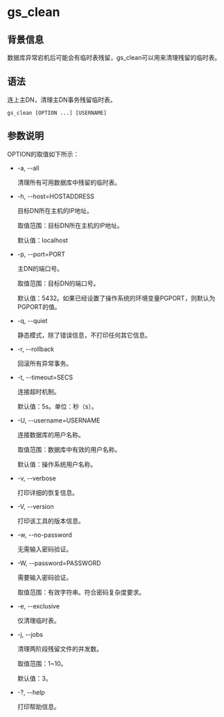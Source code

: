 # gs\_clean<a name="ZH-CN_TOPIC_0000001135963605"></a>

## 背景信息<a name="zh-cn_topic_0059777935_section1572870103317"></a>

数据库异常宕机后可能会有临时表残留，gs\_clean可以用来清理残留的临时表。

## 语法<a name="zh-cn_topic_0059777935_s7b94cde89f8940c1957e0a44dd494cb8"></a>

连上主DN，清理主DN事务残留临时表。

```
gs_clean [OPTION ...] [USERNAME]
```

## 参数说明<a name="section622320691115"></a>

OPTION的取值如下所示：

-   -a, --all

    清理所有可用数据库中残留的临时表。

-   -h, --host=HOSTADDRESS

    目标DN所在主机的IP地址。

    取值范围：目标DN所在主机的IP地址。

    默认值：localhost


-   -p, --port=PORT

    主DN的端口号。

    取值范围：目标DN的端口号。

    默认值：5432。如果已经设置了操作系统的环境变量PGPORT，则默认为PGPORT的值。

-   -q, --quiet

    静态模式，除了错误信息，不打印任何其它信息。

-   -r, --rollback

    回滚所有异常事务。

-   -t, --timeout=SECS

    连接超时机制。

    默认值：5s。单位：秒（s）。

-   -U, --username=USERNAME

    连接数据库的用户名称。

    取值范围：数据库中有效的用户名称。

    默认值：操作系统用户名称。

-   -v, --verbose

    打印详细的恢复信息。

-   -V, --version

    打印该工具的版本信息。

-   -w, --no-password

    无需输入密码验证。

-   -W, --password=PASSWORD

    需要输入密码验证。

    取值范围：有效字符串。符合密码复杂度要求。

-   -e, --exclusive

    仅清理临时表。

-   -j, --jobs

    清理两阶段残留文件的并发数。

    取值范围：1\~10。

    默认值：3。

-   -?, --help

    打印帮助信息。
